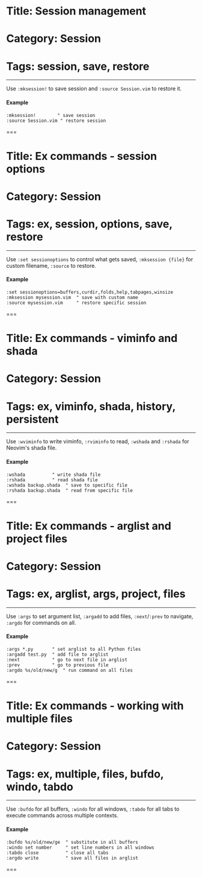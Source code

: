 # Title: Session management
# Category: Session
# Tags: session, save, restore
---
Use `:mksession!` to save session and `:source Session.vim` to restore it.

#### Example

```vim
:mksession!        " save session
:source Session.vim " restore session
```
===
# Title: Ex commands - session options
# Category: Session
# Tags: ex, session, options, save, restore
---
Use `:set sessionoptions` to control what gets saved, `:mksession {file}` for custom filename, `:source` to restore.

#### Example

```vim
:set sessionoptions=buffers,curdir,folds,help,tabpages,winsize
:mksession mysession.vim  " save with custom name
:source mysession.vim     " restore specific session
```
===
# Title: Ex commands - viminfo and shada
# Category: Session
# Tags: ex, viminfo, shada, history, persistent
---
Use `:wviminfo` to write viminfo, `:rviminfo` to read, `:wshada` and `:rshada` for Neovim's shada file.

#### Example

```vim
:wshada          " write shada file
:rshada          " read shada file
:wshada backup.shada  " save to specific file
:rshada backup.shada  " read from specific file
```
===
# Title: Ex commands - arglist and project files
# Category: Session
# Tags: ex, arglist, args, project, files
---
Use `:args` to set argument list, `:argadd` to add files, `:next`/`:prev` to navigate, `:argdo` for commands on all.

#### Example

```vim
:args *.py       " set arglist to all Python files
:argadd test.py  " add file to arglist
:next            " go to next file in arglist
:prev            " go to previous file
:argdo %s/old/new/g  " run command on all files
```
===
# Title: Ex commands - working with multiple files
# Category: Session
# Tags: ex, multiple, files, bufdo, windo, tabdo
---
Use `:bufdo` for all buffers, `:windo` for all windows, `:tabdo` for all tabs to execute commands across multiple contexts.

#### Example

```vim
:bufdo %s/old/new/ge  " substitute in all buffers
:windo set number     " set line numbers in all windows
:tabdo close          " close all tabs
:argdo write          " save all files in arglist
```
===